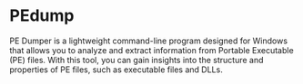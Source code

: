# PEdump
PE Dumper is a lightweight command-line program designed for Windows that allows you to analyze and extract information from Portable Executable (PE) files. With this tool, you can gain insights into the structure and properties of PE files, such as executable files and DLLs.
